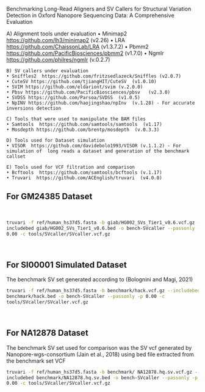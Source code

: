 Benchmarking Long-Read Aligners and SV Callers for Structural Variation Detection in Oxford Nanopore Sequencing Data: A Comprehensive Evaluation
​






  A) Alignment tools under evaluation
    • Minimap2  https://github.com/lh3/minimap2 (v2.26)
    • LRA   https://github.com/ChaissonLab/LRA (v1.3.7.2)
    • Pbmm2  https://github.com/PacificBiosciences/pbmm2   (v1.7.0)
    • Ngmlr  https://github.com/philres/ngmlr   (v.0.2.7)

    B) SV callers under evaluation
    • Sniffles2  https://github.com/fritzsedlazeck/Sniffles (v2.0.7)
    • CuteSV https://github.com/tjiangHIT/CuteSV  (v1.0.10)
    • SVIM https://github.com/eldariont/svim (v.2.0.0)
    • Pbsv https://github.com/PacificBiosciences/pbsv   (v2.3.0)
    • SVDSS https://github.com/Parsoa/SVDSS  (v1.0.5)
    • NpINV https://github.com/haojingshao/npInv  (v.1.28) - For accurate inversions detection
    
    C) Tools that were used to manipulate the BAM files 
    • Samtools  https://github.com/samtools/samtools  (v1.17) 
    • Mosdepth https://github.com/brentp/mosdepth  (v.0.3.3)

    D) Tools used for Dataset simulation
    • VISOR  https://github.com/davidebolo1993/VISOR (v.1.1.2) - For simulation of  long reads a dataset and generation of the benchmark callset
    
    E) Tools used for VCF filtration and comparison
    • Bcftools  https://github.com/samtools/bcftools (v.1.17)
    • Truvari  https://github.com/ACEnglish/truvari  (v4.0.0)


## For GM24385 Dataset
​
```bash
truvari -f ref/human_hs37d5.fasta -b giab/HG002_SVs_Tier1_v0.6.vcf.gz --
includebed giab/HG002_SVs_Tier1_v0.6.bed -o bench-SVcaller --passonly -p
0.00 -c tools/SVcaller/SVcaller.vcf.gz
```
​
## For SI00001 Simulated Dataset
The benchmark SV set generated according to (Bolognini and Magi, 2021)
​
```bash
truvari -f ref/human_hs37d5.fasta -b benchmark/hack.vcf.gz --includebed
benchmark/hack.bed -o bench-SVcaller --passonly -p 0.00 -c
tools/SVcaller/SVcaller.vcf.gz
```
​
## For NA12878 Dataset
The benchmark SV set used for comparison was the SV vcf generated by Nanopore-wgs-consortium (Jain et al., 2018) using bed file extracted from the benchmark set VCF
​
```bash
truvari -f ref/human_hs37d5.fasta -b benchmark/ NA12878.hq.sv.vcf.gz --
includebed benchmark/NA12878.hq.sv.bed -o bench-SVcaller --passonly -p
0.00 -c tools/SVcaller/SVcaller.vcf.gz
```
